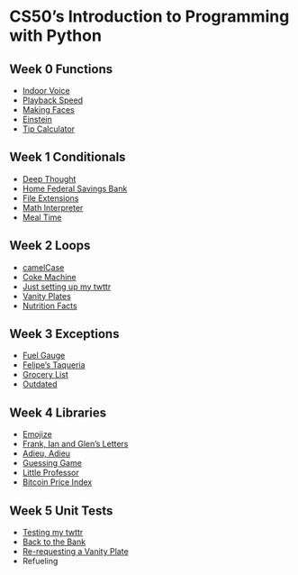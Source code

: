# CS50’s Introduction to Programming with Python

## Week 0 Functions

- [Indoor Voice](indoor)
- [Playback Speed](playback)
- [Making Faces](faces)
- [Einstein](einstein)
- [Tip Calculator](tip)

## Week 1 Conditionals

- [Deep Thought](deep)
- [Home Federal Savings Bank](bank)
- [File Extensions](extensions)
- [Math Interpreter](interpreter)
- [Meal Time](meal)

## Week 2 Loops

- [camelCase](camel)
- [Coke Machine](coke)
- [Just setting up my twttr](twttr)
- [Vanity Plates](plates)
- [Nutrition Facts](nutrition)

## Week 3 Exceptions

- [Fuel Gauge](fuel)
- [Felipe’s Taqueria](taqueria)
- [Grocery List]()
- [Outdated](outdated)

## Week 4 Libraries

- [Emojize](emojize)
- [Frank, Ian and Glen’s Letters](figlet)
- [Adieu, Adieu](adieu)
- [Guessing Game](game)
- [Little Professor](professor)
- [Bitcoin Price Index](bitcoin)

## Week 5 Unit Tests

- [Testing my twttr](test_plates/test_plates.py)
- [Back to the Bank](test_plates/test_plates.py)
- [Re-requesting a Vanity Plate]()
- Refueling

